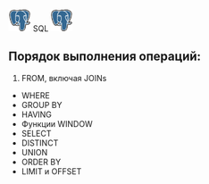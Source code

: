 <div>
  <img src="https://github.com/devicons/devicon/blob/master/icons/postgresql/postgresql-original.svg" width="40px"/>
  SQL
  <img src="https://github.com/devicons/devicon/blob/master/icons/postgresql/postgresql-original.svg" width="40px"/>
</div>                                                                                                                             
                                                   
## Порядок выполнения операций:

1. FROM, включая JOINs
- WHERE
- GROUP BY
- HAVING
- Функции WINDOW
- SELECT
- DISTINCT
- UNION
- ORDER BY
- LIMIT и OFFSET
                                                                          
